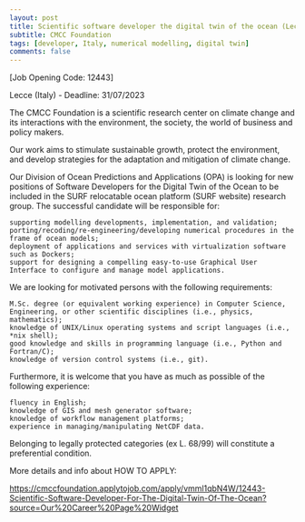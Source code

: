 ```yaml
---
layout: post
title: Scientific software developer the digital twin of the ocean (Lecce, Italy)
subtitle: CMCC Foundation
tags: [developer, Italy, numerical modelling, digital twin]
comments: false
---
```

[Job Opening Code: 12443]

Lecce (Italy) - Deadline: 31/07/2023


The CMCC Foundation is a scientific research center on climate change and its interactions with the environment, the society, the world of business and policy makers.

Our work aims to stimulate sustainable growth, protect the environment, and develop strategies for the adaptation and mitigation of climate change.

Our Division of Ocean Predictions and Applications (OPA) is looking for new positions of Software Developers for the Digital Twin of the Ocean to be included in the SURF relocatable ocean platform (SURF website) research group. The successful candidate will be responsible for:

    supporting modelling developments, implementation, and validation;
    porting/recoding/re-engineering/developing numerical procedures in the frame of ocean models;
    deployment of applications and services with virtualization software such as Dockers;
    support for designing a compelling easy-to-use Graphical User Interface to configure and manage model applications.

We are looking for motivated persons with the following requirements:

    M.Sc. degree (or equivalent working experience) in Computer Science, Engineering, or other scientific disciplines (i.e., physics, mathematics);
    knowledge of UNIX/Linux operating systems and script languages (i.e., *nix shell);
    good knowledge and skills in programming language (i.e., Python and Fortran/C);
    knowledge of version control systems (i.e., git).

Furthermore, it is welcome that you have as much as possible of the following experience:

    fluency in English;
    knowledge of GIS and mesh generator software;
    knowledge of workflow management platforms;
    experience in managing/manipulating NetCDF data.

Belonging to legally protected categories (ex L. 68/99) will constitute a preferential condition.

More details and info about HOW TO APPLY:

https://cmccfoundation.applytojob.com/apply/vmml1qbN4W/12443-Scientific-Software-Developer-For-The-Digital-Twin-Of-The-Ocean?source=Our%20Career%20Page%20Widget
